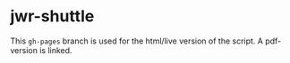 # jwr-shuttle

This `gh-pages` branch is used for the html/live version of the script. A pdf-version is linked.
